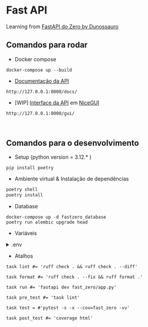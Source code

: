 # Fast API

Learning from [FastAPI do Zero by Dunossauro](https://fastapidozero.dunossauro.com/)

## Comandos para rodar

- Docker compose

``` shell
docker-compose up --build
```

- [Documentação da API](http://127.0.0.1:8000/docs/)
``` 
http://127.0.0.1:8000/docs/
```  

- [WIP] [Interface da API](http://127.0.0.1:8000/gui/) em [NiceGUI](https://nicegui.io/)
``` markdown
http://127.0.0.1:8000/gui/
```

<br>

## Comandos para o desenvolvimento

- Setup (python version = 3.12.* )
``` shell
pip install poetry
```

- Ambiente virtual & Instalação de dependências

``` sh
poetry shell
poetry install
```

- Database

``` shell
docker-compose up -d fastzero_database
poetry run alembic upgrade head
```
- Variáveis
<details>
  <summary>.env</summary>
  DATABASE_URL=postgresql+psycopg://{user}:{password}@{hostname}:{port}/{database-name}
</details>

- Atalhos

``` shell
task lint #= 'ruff check . && ruff check . --diff'

task format #= 'ruff check . --fix && ruff format .'

task run #= 'fastapi dev fast_zero/app.py'

task pre_test #= 'task lint'

task test = #'pytest -s -x --cov=fast_zero -vv'

task post_test #= 'coverage html'
```


